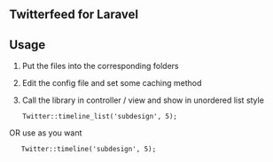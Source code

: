 ## Twitterfeed for Laravel

## Usage

1. Put the files into the corresponding folders

2. Edit the config file and set some caching method

3. Call the library in controller / view and show in unordered list style

       Twitter::timeline_list('subdesign', 5);

OR use as you want

       Twitter::timeline('subdesign', 5); 